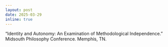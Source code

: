 ```yaml
---
layout: post
date: 2025-03-29
inline: true
---
```


“Identity and Autonomy: An Examination of Methodological Independence.” Midsouth Philosophy Conference. Memphis, TN.